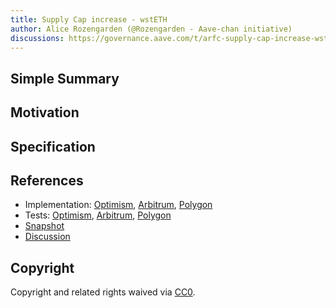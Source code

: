 ```yaml
---
title: Supply Cap increase - wstETH
author: Alice Rozengarden (@Rozengarden - Aave-chan initiative)
discussions: https://governance.aave.com/t/arfc-supply-cap-increase-wsteth/14376/1
---
```


## Simple Summary

## Motivation

## Specification

## References

- Implementation: [Optimism](https://github.com/bgd-labs/aave-proposals/blob/main/src/AaveV3_Multi_wstETH_CapsIncrease_20230908/AaveV3_Opt_wstETH_CapsIncrease_20230908.sol), [Arbitrum](https://github.com/bgd-labs/aave-proposals/blob/main/src/AaveV3_Multi_wstETH_CapsIncrease_20230908/AaveV3_Arb_wstETH_CapsIncrease_20230908.sol), [Polygon](https://github.com/bgd-labs/aave-proposals/blob/main/src/AaveV3_Multi_wstETH_CapsIncrease_20230908/AaveV3_Pol_wstETH_CapsIncrease_20230908.sol)
- Tests: [Optimism](https://github.com/bgd-labs/aave-proposals/blob/main/src/AaveV3_Multi_wstETH_CapsIncrease_20230908/AaveV3_Opt_wstETH_CapsIncrease_20230908.t.sol), [Arbitrum](https://github.com/bgd-labs/aave-proposals/blob/main/src/AaveV3_Multi_wstETH_CapsIncrease_20230908/AaveV3_Arb_wstETH_CapsIncrease_20230908.t.sol), [Polygon](https://github.com/bgd-labs/aave-proposals/blob/main/src/AaveV3_Multi_wstETH_CapsIncrease_20230908/AaveV3_Pol_wstETH_CapsIncrease_20230908.t.sol)
- [Snapshot](TODO)
- [Discussion](https://governance.aave.com/t/arfc-supply-cap-increase-wsteth/14376/1)

## Copyright

Copyright and related rights waived via [CC0](https://creativecommons.org/publicdomain/zero/1.0/).
